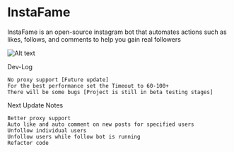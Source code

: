 # InstaFame
InstaFame is an open-source instagram bot that automates actions such as likes, follows, and comments to help you gain real followers

![Alt text](http://i.imgur.com/hbWTHkO.png "")

Dev-Log
```
No proxy support [Future update]
For the best performance set the Timeout to 60-100+
There will be some bugs [Project is still in beta testing stages]
```

Next Update Notes
```
Better proxy support
Auto like and auto comment on new posts for specified users
Unfollow individual users
Unfollow users while follow bot is running
Refactor code
```